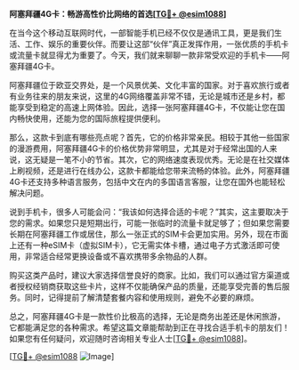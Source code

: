 **阿塞拜疆4G卡：畅游高性价比网络的首选[[TG💪+ @esim1088](https://t.me/s/esim1088)]**

在当今这个移动互联网时代，一部智能手机已经不仅仅是通讯工具，更是我们生活、工作、娱乐的重要伙伴。而要让这部“伙伴”真正发挥作用，一张优质的手机卡或流量卡就显得尤为重要了。今天，我们就来聊聊一款非常受欢迎的手机卡——阿塞拜疆4G卡。

阿塞拜疆位于欧亚交界处，是一个风景优美、文化丰富的国家。对于喜欢旅行或者有业务往来的朋友来说，这里的4G网络覆盖非常不错，无论是城市还是乡村，都能享受到稳定的高速上网体验。因此，选择一张阿塞拜疆4G卡，不仅能让您在国内畅快使用，还能为您的国际旅程提供便利。

那么，这款卡到底有哪些亮点呢？首先，它的价格非常亲民。相较于其他一些国家的漫游费用，阿塞拜疆4G卡的价格优势非常明显，尤其是对于经常出国的人来说，这无疑是一笔不小的节省。其次，它的网络速度表现优秀。无论是在社交媒体上刷视频，还是进行在线办公，这款卡都能给您带来流畅的体验。此外，阿塞拜疆4G卡还支持多种语言服务，包括中文在内的多国语言客服，让您在国外也能轻松解决问题。

说到手机卡，很多人可能会问：“我该如何选择合适的卡呢？”其实，这主要取决于您的需求。如果您只是短期出行，可能一张临时的流量卡就足够了；但如果您需要长期在阿塞拜疆工作或居住，那么一张正式的SIM卡会更加实用。另外，现在市面上还有一种eSIM卡（虚拟SIM卡），它无需实体卡槽，通过电子方式激活即可使用，非常适合经常更换设备或不喜欢携带多余物品的人群。

购买这类产品时，建议大家选择信誉良好的商家。比如，我们可以通过官方渠道或者授权经销商获取这些卡片，这样不仅能确保产品的质量，还能享受完善的售后服务。同时，记得提前了解清楚套餐内容和使用规则，避免不必要的麻烦。

总之，阿塞拜疆4G卡是一款性价比极高的选择，无论是商务出差还是休闲旅游，它都能满足您的各种需求。希望这篇文章能帮助到正在寻找合适手机卡的朋友们！如果您有任何疑问，欢迎随时咨询相关专业人士[[TG💪+ @esim1088](https://t.me/s/esim1088)]。

[[TG💪+ @esim1088](https://t.me/s/esim1088) ![Image](https://i.postimg.cc/4NQfJmqS/Snipaste-2025-05-13-00-14-12.png)]